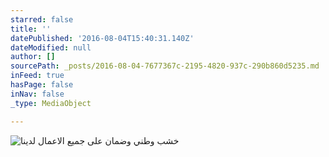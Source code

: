 ```yaml
---
starred: false
title: ''
datePublished: '2016-08-04T15:40:31.140Z'
dateModified: null
author: []
sourcePath: _posts/2016-08-04-7677367c-2195-4820-937c-290b860d5235.md
inFeed: true
hasPage: false
inNav: false
_type: MediaObject

---
```

![خشب وطني وضمان على جميع الاعمال لدينا ](https://the-grid-user-content.s3-us-west-2.amazonaws.com/5417f8d0-5651-4866-a6c9-4e83106696c4.jpg)